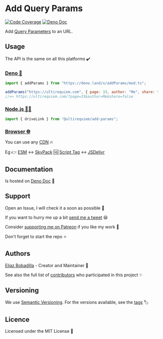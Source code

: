 # Add Query Params

[![Code Coverage](https://codecov.io/gh/UltiRequiem/add_params/branch/main/graph/badge.svg)](https://codecov.io/gh/UltiRequiem/add_params)
[![Deno Doc](https://doc.deno.land/badge.svg)](https://doc.deno.land/https/deno.land/x/add_params/mod.ts)

Add [Query Parameters](https://wikipedia.org/wiki/Query_string) to an URL.

## Usage

The API is the same on all this platforms ✔️

### [Deno 🦕](https://deno.land/x/add_params)

```javascript
import { addParams } from "https://deno.land/x/addParams/mod.ts";

addParams("https://ultirequiem.com", { page: 33, author: "Me", share: false });
//=> https://ultirequiem.com/?page=33&author=Me&share=false
```

### [Node.js 🐢🚀](https://npmjs.com/package/@ultirequiem/add-params)

```javascript
import { driveLink } from "@ultirequiem/add-params";
```

### [Browser 🌐](https://developer.mozilla.org/en-US/docs/Glossary/Browser)

You can use any [CDN](https://en.wikipedia.org/wiki/Content_delivery_network) 🔥

Eg 👉
[ESM](https://developer.mozilla.org/en-US/docs/Web/JavaScript/Guide/Modules) ↔️
[SkyPack](https://cdn.skypack.dev/@ultirequiem/add-params) 🆚
[Script Tag](https://developer.mozilla.org/en-US/docs/Web/HTML/Element/script)
↔️ [JSDelivr](https://cdn.jsdelivr.net/npm/@ultirequiem/add-params)

## Documentation

Is hosted on
[Deno Doc](https://doc.deno.land/https://deno.land/x/add_params/mod.ts) 📄

## Support

Open an Issue, I will check it a soon as possible 👀

If you want to hurry me up a bit
[send me a tweet](https://twitter.com/UltiRequiem) 😆

Consider [supporting me on Patreon](https://patreon.com/UltiRequiem) if you like
my work 🙏

Don't forget to start the repo ⭐

## Authors

[Eliaz Bobadilla](https://ultirequiem.com) - Creator and Maintainer 💪

See also the full list of
[contributors](https://github.com/UltiRequiem/add_params/contributors) who
participated in this project ✨

## Versioning

We use [Semantic Versioning](http://semver.org). For the versions available, see
the [tags](https://github.com/UltiRequiem/add_params/tags) 🏷️

## Licence

Licensed under the MIT License 📄

